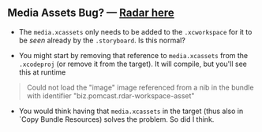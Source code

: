 Media Assets Bug? — [Radar here](http://openradar.appspot.com/radar?id=5306801998266368)
-----------------
- The `media.xcassets` only needs to be added to the `.xcworkspace` for it to be *seen* already by the `.storyboard`. Is this normal?

- You might start by removing that reference to `media.xcassets` from the `.xcodeproj` (or remove it from the target). It will compile, but you'll see this at runtime

>Could not load the "image" image referenced from a nib in the bundle with identifier "biz.pomcast.rdar-workspace-asset"

	
- You would think having that `media.xcassets` in the target (thus also in `Copy Bundle Resources) solves the problem. So did I think.